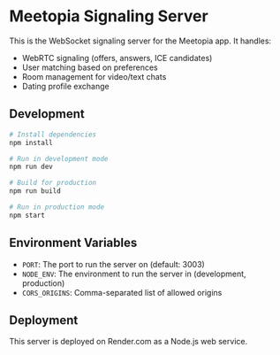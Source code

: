 # Meetopia Signaling Server

This is the WebSocket signaling server for the Meetopia app. It handles:

- WebRTC signaling (offers, answers, ICE candidates)
- User matching based on preferences
- Room management for video/text chats
- Dating profile exchange

## Development

```bash
# Install dependencies
npm install

# Run in development mode
npm run dev

# Build for production
npm run build

# Run in production mode
npm start
```

## Environment Variables

- `PORT`: The port to run the server on (default: 3003)
- `NODE_ENV`: The environment to run the server in (development, production)
- `CORS_ORIGINS`: Comma-separated list of allowed origins

## Deployment

This server is deployed on Render.com as a Node.js web service. 